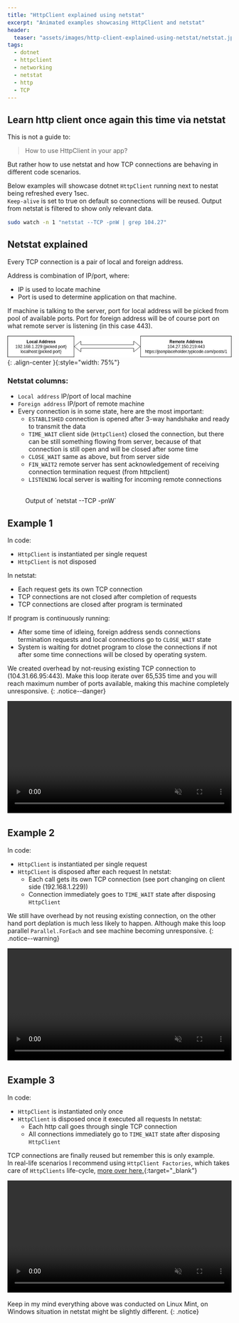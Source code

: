 ```yaml
---
title: "HttpClient explained using netstat"
excerpt: "Animated examples showcasing HttpClient and netstat"
header:
  teaser: "assets/images/http-client-explained-using-netstat/netstat.jpg"
tags:
  - dotnet
  - httpclient
  - networking
  - netstat
  - http
  - TCP
---
```


## Learn http client once again this time via netstat

This is not a guide to:

> How to use HttpClient in your app?

But rather how to use netstat and how TCP connections are behaving in different code scenarios.

Below examples will showcase dotnet `HttpClient` running next to nestat being refreshed every 1sec.  
`Keep-alive` is set to true on default so connections will be reused. Output from netstat is filtered to show only relevant data.

```bash
sudo watch -n 1 "netstat --TCP -pnW | grep 104.27"
```

## Netstat explained

Every TCP connection is a pair of local and foreign address.

Address is combination of IP/port, where:

- IP is used to locate machine
- Port is used to determine application on that machine.

If machine is talking to the server, port for local address will be picked from pool of available ports. Port for foreign address will be of course port on what remote server is listening (in this case 443).

![image-center](/assets/images/http-client-explained-using-netstat/tcp-conn.png){: .align-center }{:style="width: 75%"}

### Netstat columns:

- `Local address` IP/port of local machine
- `Foreign address` IP/port of remote machine
- Every connection is in some state, here are the most important:
  - `ESTABLISHED` connection is opened after 3-way handshake and ready to transmit the data
  - `TIME_WAIT` client side (`HttpClient`) closed the connection, but there can be still something flowing from server, because of that connection is still open and will be closed after some time
  - `CLOSE_WAIT` same as above, but from server side
  - `FIN_WAIT2` remote server has sent acknowledgement of receiving connection termination request (from httpclient)
  - `LISTENING` local server is waiting for incoming remote connections

<figure class="align-center">
  <img src="{{ site.url }}{{ site.baseurl }}/assets/images/http-client-explained-using-netstat/ns.png" alt="">
  <figcaption>Output of `netstat --TCP -pnW`</figcaption>
</figure>

## Example 1

In code:

- `HttpClient` is instantiated per single request
- `HttpClient` is not disposed

In netstat:

- Each request gets its own TCP connection
- TCP connections are not closed after completion of requests
- TCP connections are closed after program is terminated

If program is continuously running:

- After some time of idleing, foreign address sends connections termination requests and local connections go to `CLOSE_WAIT` state
- System is waiting for dotnet program to close the connections if not after some time connections will be closed by operating system.

We created overhead by not-reusing existing TCP connection to (104.31.66.95:443).
Make this loop iterate over 65,535 time and you will reach maximum number of ports available, making this machine completely unresponsive.
{: .notice--danger}

<video controls autoplay loop muted width="100%">
  <source src="/assets/images/http-client-explained-using-netstat/example_1.mp4" type="video/mp4">
</video>

## Example 2

In code:

- `HttpClient` is instantiated per single request
- `HttpClient` is disposed after each request
  In netstat:
  - Each call gets its own TCP connection (see port changing on client side (192.168.1.229))
  - Connection immediately goes to `TIME_WAIT` state after disposing `HttpClient`

We still have overhead by not reusing existing connection, on the other hand port deplation is much less likely to happen. Although make this loop parallel `Parallel.ForEach` and see machine becoming unresponsive.
{: .notice--warning}

<video controls autoplay loop muted width="100%">
  <source src="/assets/images/http-client-explained-using-netstat/example_2.mp4" type="video/mp4">
</video>

## Example 3

In code:

- `HttpClient` is instantiated only once
- `HttpClient` is disposed once it executed all requests
  In netstat:
  - Each http call goes through single TCP connection
  - All connections immediately go to `TIME_WAIT` state after disposing `HttpClient`

TCP connections are finally reused but remember this is only example.  
In real-life scenarios I recommend using `HttpClient Factories`, which takes care of `HttpClients` life-cycle, [more over here.](https://dotnetcoretutorials.com/2018/05/03/httpclient-factories-in-net-core-2-1/){:target="_blank"}

<video controls autoplay loop muted width="100%">
  <source src="/assets/images/http-client-explained-using-netstat/example_3.mp4" type="video/mp4">
</video>

Keep in my mind everything above was conducted on Linux Mint, on Windows situation in netstat might be slightly different.
{: .notice}
